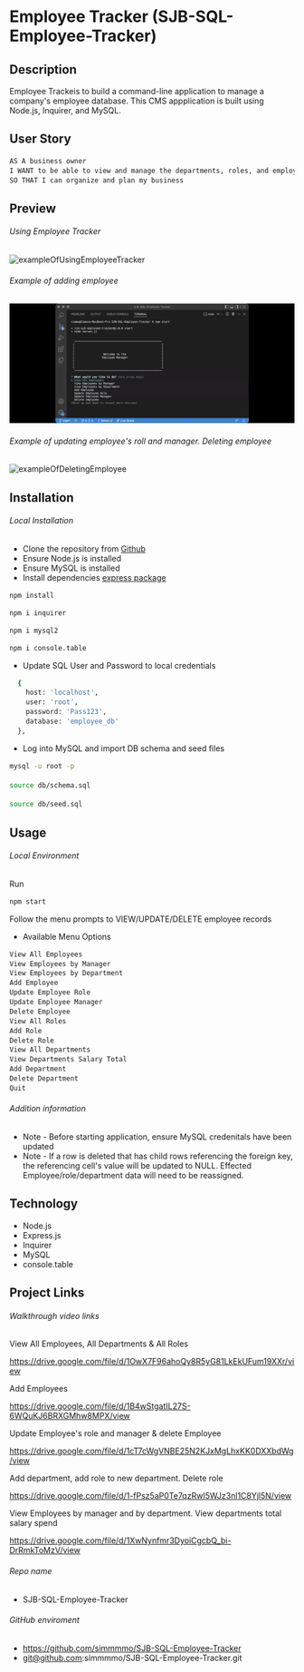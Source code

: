 # Employee Tracker (SJB-SQL-Employee-Tracker)

##  Description

Employee Trackeis to build a command-line application to manage a company's employee database. This CMS appplication is built using Node.js, Inquirer, and MySQL.

## User Story

```md
AS A business owner
I WANT to be able to view and manage the departments, roles, and employees in my company
SO THAT I can organize and plan my business
```

## Preview 

###### Using Employee Tracker

![exampleOfUsingEmployeeTracker](./assets/employee-tracker-overview.gif)

###### Example of adding employee

![exampleOfAddingEmployee](./assets/employee-tracker-add.gif)

###### Example of updating employee's roll and manager. Deleting employee

![exampleOfDeletingEmployee](./assets/employee-tracker-update-delete.gif)

## Installation 

###### Local Installation
* Clone the repository from [Github](git@github.com:simmmmo/SJB-SQL-Employee-Tracker.git)
* Ensure Node.js is installed
* Ensure MySQL is installed
* Install dependencies 
[express package](https://www.npmjs.com/package/express)
```bash
npm install
```
```bash
npm i inquirer
```
```bash
npm i mysql2
```
```bash
npm i console.table
```
* Update SQL User and Password to local credentials
```bash
  {
    host: 'localhost',
    user: 'root',
    password: 'Pass123',
    database: 'employee_db'
  },
```
* Log into MySQL and import DB schema and seed files

```bash
mysql -u root -p

source db/schema.sql

source db/seed.sql
```

## Usage 

###### Local Environment 
Run 
```bash
npm start
```

Follow the menu prompts to VIEW/UPDATE/DELETE employee records

* Available Menu Options

```bash
View All Employees 
View Employees by Manager 
View Employees by Department 
Add Employee 
Update Employee Role 
Update Employee Manager 
Delete Employee 
View All Roles 
Add Role 
Delete Role 
View All Departments 
View Departments Salary Total
Add Department 
Delete Department  
Quit
```

###### Addition information
* Note - Before starting application, ensure MySQL credenitals have been updated
* Note - If a row is deleted that has child rows referencing the foreign key, the referencing cell's value will be updated to NULL. Effected Employee/role/department data will need to be reassigned.

## Technology 
* Node.js
* Express.js
* Inquirer
* MySQL
* console.table


## Project Links

###### Walkthrough video links
View All Employees, All Departments & All Roles

https://drive.google.com/file/d/1OwX7F96ahoQy8R5yG81LkEkUFum19XXr/view

Add Employees

https://drive.google.com/file/d/1B4wStgatIL27S-6WQuKJ6BRXGMhw8MPX/view

Update Employee's role and manager & delete Employee

https://drive.google.com/file/d/1cT7cWgVNBE25N2KJxMgLhxKK0DXXbdWg/view

Add department, add role to new department. Delete role

https://drive.google.com/file/d/1-fPsz5aP0Te7qzRwI5WJz3nl1C8Yjl5N/view

View Employees by manager and by department. View departments total salary spend

https://drive.google.com/file/d/1XwNynfmr3DyoiCgcbQ_bi-DrRmkToMzV/view


###### Repo name

* SJB-SQL-Employee-Tracker

###### GitHub enviroment

* https://github.com/simmmmo/SJB-SQL-Employee-Tracker
* git@github.com:simmmmo/SJB-SQL-Employee-Tracker.git

